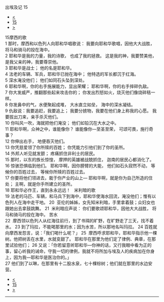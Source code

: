 ﻿





 出埃及记 15




* [<](bible/EXO14.md)
* [15](bible/EXO.md)
* [>](bible/EXO16.md)



 
15摩西的歌  
1 那时，摩西和以色列人向耶和华唱歌说： 我要向耶和华歌唱，因他大大战胜， 将马和骑马的投在海中。  
2 耶和华是我的力量，我的诗歌， 也成了我的拯救。 这是我的神，我要赞美他， 是我父亲的神，我要尊崇他。  
3 耶和华是战士； 他的名是耶和华。     
4 法老的车辆、军兵，耶和华已抛在海中； 他特选的军长都沉于红海。  
5 深水淹没他们； 他们如同石头坠到深处。  
6 耶和华啊，你的右手施展能力，显出荣耀； 耶和华啊，你的右手摔碎仇敌。  
7 你大发威严，推翻那些起来攻击你的； 你发出烈怒如火，烧灭他们像烧碎秸一样。  
8 你发鼻中的气，水便聚起成堆， 大水直立如垒， 海中的深水凝结。  
9 仇敌说：我要追赶，我要追上； 我要分掳物，我要在他们身上称我的心愿。 我要拔出刀来，亲手杀灭他们。  
10 你叫风一吹，海就把他们淹没； 他们如铅沉在大水之中。     
11 耶和华啊，众神之中，谁能像你？ 谁能像你—至圣至荣， 可颂可畏，施行奇事？  
12 你伸出右手， 地便吞灭他们。     
13 你凭慈爱领了你所赎的百姓； 你凭能力引他们到了你的圣所。  
14 外邦人听见就发颤； 疼痛抓住非利士的居民。  
15 那时，以东的族长惊惶， 摩押的英雄被战兢抓住， 迦南的居民心都消化了。  
16 惊骇恐惧临到他们。 耶和华啊，因你膀臂的大能， 他们如石头寂然不动， 等候你的百姓过去， 等候你所赎的百姓过去。  
17 你要将他们领进去，栽于你产业的山上— 耶和华啊，就是你为自己所造的住处； 主啊，就是你手所建立的圣所。  
18 耶和华必作王，直到永永远远！    米利暗的歌  
19 法老的马匹、车辆，和马兵下到海中，耶和华使海水回流，淹没他们；惟有以色列人在海中走干地。 
20  亚伦的姊姊，女先知米利暗，手里拿着鼓；众妇女也跟她出去拿鼓跳舞。 
21  米利暗应声说： 你们要歌颂耶和华，因他大大战胜， 将马和骑马的投在海中。 苦水  
22  摩西领以色列人从红海往前行，到了书珥的旷野，在旷野走了三天，找不着水。 
23 到了玛拉，不能喝那里的水；因为水苦，所以那地名叫玛拉。 
24 百姓就向摩西发怨言，说：「我们喝什么呢？」 
25  摩西呼求耶和华，耶和华指示他一棵树。他把树丢在水里，水就变甜了。 耶和华在那里为他们定了律例、典章，在那里试验他们； 
26 又说：「你若留意听耶和华—你神的话，又行我眼中看为正的事，留心听我的诫命，守我一切的律例，我就不将所加与埃及人的疾病加在你身上，因为我—耶和华是医治你的。」  
27 他们到了以琳，在那里有十二股水泉，七十棵棕树；他们就在那里的水边安营。 
* [<](bible/EXO14.md)
* [15](bible/EXO.md)
* [>](bible/EXO16.md)





---










